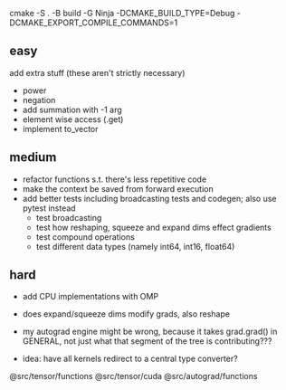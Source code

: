 cmake -S . -B build -G Ninja -DCMAKE_BUILD_TYPE=Debug -DCMAKE_EXPORT_COMPILE_COMMANDS=1

## easy

 <!-- - add better error handling -->
 <!-- - organize repository, delete unused stuff -->
 <!-- - make better namespaces -->
 <!-- - add more data types (int, float 16 - 128) -->
 <!-- - make global macros LMP prefix -->
 <!-- - remove relu -->
 <!-- - move all implementations to .cpp file -->

add extra stuff (these aren't strictly necessary)

- power
- negation
- add summation with -1 arg
- element wise access (.get)
- implement to_vector

## medium

 <!-- - refactor adding operators/methods for codegen??? -->
 <!-- - add more pytorch operators, and remove ReLU  -->
 <!-- - add reshaping, etc. reshape, squeeze, expand dims -->
 <!-- - add some methods from tensor level to variable level -->
 <!-- - add strides (for element wise access) -- not as necessary -->
 <!-- - refactor scalar to make it work with broadcasting -->

- refactor functions s.t. there's less repetitive code
- make the context be saved from forward execution
- add better tests including broadcasting tests and codegen; also use pytest instead
  - test broadcasting
  - test how reshaping, squeeze and expand dims effect gradients
  - test compound operations
  - test different data types (namely int64, int16, float64)

## hard

 <!-- - add broadcasting -->

- add CPU implementations with OMP

- does expand/squeeze dims modify grads, also reshape
- my autograd engine might be wrong, because it takes grad.grad() in GENERAL, not just what that segment of the tree is contributing???
- idea: have all kernels redirect to a central type converter?

@src/tensor/functions
@src/tensor/cuda
@src/autograd/functions
